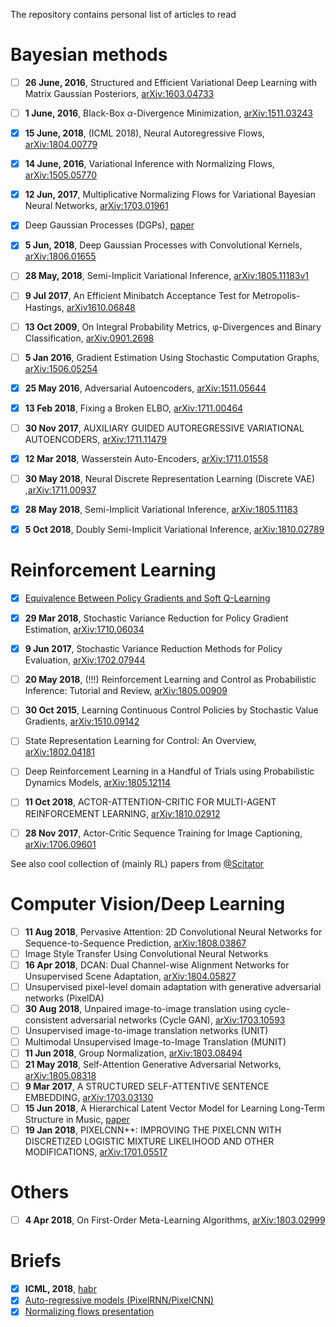 The repository contains personal list of articles to read

# Bayesian methods
- [ ] **26 June, 2016**, Structured and Efficient Variational Deep Learning with Matrix Gaussian Posteriors, [arXiv:1603.04733](https://arxiv.org/pdf/1603.04733.pdf)
- [ ] **1 June, 2016**, Black-Box $\alpha$-Divergence Minimization, [arXiv:1511.03243](https://arxiv.org/pdf/1511.03243.pdf)
- [x] **15 June, 2018**, (ICML 2018), Neural Autoregressive Flows, [arXiv:1804.00779](https://arxiv.org/pdf/1804.00779.pdf)
- [x] **14 June, 2016**, Variational Inference with Normalizing Flows, [arXiv:1505.05770](https://arxiv.org/pdf/1505.05770.pdf)
- [x] **12 Jun, 2017**, Multiplicative Normalizing Flows for Variational Bayesian Neural Networks, [arXiv:1703.01961](https://arxiv.org/pdf/1703.01961.pdf)
- [x] Deep Gaussian Processes (DGPs), [paper](http://proceedings.mlr.press/v31/damianou13a.pdf)
- [x] **5 Jun, 2018**, Deep Gaussian Processes with Convolutional
Kernels, [arXiv:1806.01655](https://arxiv.org/pdf/1806.01655.pdf)
- [ ] **28 May, 2018**, Semi-Implicit Variational Inference, [arXiv:1805.11183v1](https://arxiv.org/pdf/1805.11183v1.pdf)
- [ ] **9 Jul 2017**, An Efficient Minibatch Acceptance Test for Metropolis-Hastings, [arXiv1610.06848](https://arxiv.org/pdf/1610.06848.pdf)
- [ ] **13 Oct 2009**, On Integral Probability Metrics, φ-Divergences and Binary Classification, [arXiv:0901.2698](https://arxiv.org/pdf/0901.2698.pdf)
- [ ] **5 Jan 2016**, Gradient Estimation Using Stochastic Computation Graphs, [arXiv:1506.05254](https://arxiv.org/pdf/1506.05254.pdf)
- [x] **25 May 2016**, Adversarial Autoencoders, [arXiv:1511.05644](https://arxiv.org/pdf/1511.05644.pdf)
- [x] **13 Feb 2018**, Fixing a Broken ELBO, [arXiv:1711.00464](https://arxiv.org/pdf/1711.00464.pdf)
- [ ] **30 Nov 2017**, AUXILIARY GUIDED AUTOREGRESSIVE VARIATIONAL
AUTOENCODERS, [arXiv:1711.11479](https://arxiv.org/pdf/1711.11479.pdf)
- [x] **12 Mar 2018**, Wasserstein Auto-Encoders, [arXiv:1711.01558](https://arxiv.org/pdf/1711.01558.pdf)
- [ ] **30 May 2018**, Neural Discrete Representation Learning (Discrete VAE) ,[arXiv:1711.00937](https://arxiv.org/pdf/1711.00937.pdf)
- [x] **28 May 2018**, Semi-Implicit Variational Inference, [arXiv:1805.11183](https://arxiv.org/pdf/1805.11183.pdf)
- [x] **5 Oct 2018**, Doubly Semi-Implicit Variational Inference, [arXiv:1810.02789](https://arxiv.org/pdf/1810.02789.pdf)



# Reinforcement Learning
- [x] [Equivalence Between Policy Gradients and Soft Q-Learning](https://arxiv.org/pdf/1704.06440.pdf)
- [x] **29 Mar 2018**, Stochastic Variance Reduction for Policy Gradient Estimation, [arXiv:1710.06034](https://arxiv.org/pdf/1710.06034.pdf)
- [x] **9 Jun 2017**, Stochastic Variance Reduction Methods for Policy Evaluation, [arXiv:1702.07944](https://arxiv.org/pdf/1702.07944.pdf)
- [ ] **20 May 2018**, (!!!) Reinforcement Learning and Control as Probabilistic
Inference: Tutorial and Review, [arXiv:1805.00909](https://arxiv.org/pdf/1805.00909.pdf)
- [ ] **30 Oct 2015**, Learning Continuous Control Policies by
Stochastic Value Gradients, [arXiv:1510.09142](https://arxiv.org/pdf/1510.09142.pdf)
- [ ] State Representation Learning for Control: An Overview, [arXiv:1802.04181](https://arxiv.org/pdf/1802.04181.pdf)
- [ ] Deep Reinforcement Learning in a Handful of Trials using Probabilistic Dynamics Models, [arXiv:1805.12114](https://arxiv.org/pdf/1805.12114.pdf)
- [ ] **11 Oct 2018**, ACTOR-ATTENTION-CRITIC FOR MULTI-AGENT REINFORCEMENT LEARNING, [arXiv:1810.02912](https://arxiv.org/abs/1810.02912)
- [ ] **28 Nov 2017**, Actor-Critic Sequence Training for Image Captioning, [arXiv:1706.09601](https://arxiv.org/abs/1706.09601)


See also cool collection of (mainly RL) papers from [@Scitator](https://github.com/Scitator/papers)


# Computer Vision/Deep Learning
- [ ] **11 Aug 2018**, Pervasive Attention: 2D Convolutional Neural Networks
for Sequence-to-Sequence Prediction, [arXiv:1808.03867](https://arxiv.org/abs/1808.03867)
- [ ] Image Style Transfer Using Convolutional Neural Networks
- [ ] **16 Apr 2018**, DCAN: Dual Channel-wise Alignment Networks for Unsupervised Scene Adaptation, [arXiv:1804.05827](https://arxiv.org/pdf/1804.05827.pdf)
- [ ] Unsupervised pixel-level domain adaptation with generative adversarial networks (PixelDA)
- [ ] **30 Aug 2018**, Unpaired image-to-image translation
using cycle-consistent adversarial networks (Cycle GAN), [arXiv:1703.10593](https://arxiv.org/pdf/1703.10593.pdf)
- [ ] Unsupervised image-to-image translation networks (UNIT)
- [ ] Multimodal Unsupervised Image-to-Image Translation (MUNIT)
- [ ] **11 Jun 2018**, Group Normalization, [arXiv:1803.08494](https://arxiv.org/pdf/1803.08494.pdf)
- [ ] **21 May 2018**, Self-Attention Generative Adversarial Networks, [arXiv:1805.08318](https://arxiv.org/pdf/1805.08318.pdf)
- [ ] **9 Mar 2017**, A STRUCTURED SELF-ATTENTIVE
SENTENCE EMBEDDING, [arXiv:1703.03130](https://arxiv.org/pdf/1703.03130.pdf)
- [ ] **15 Jun 2018**, A Hierarchical Latent Vector Model
for Learning Long-Term Structure in Music, [paper](http://proceedings.mlr.press/v80/roberts18a/roberts18a.pdf)
- [ ] **19 Jan 2018**, PIXELCNN++: IMPROVING THE PIXELCNN WITH DISCRETIZED LOGISTIC MIXTURE LIKELIHOOD AND OTHER MODIFICATIONS, [arXiv:1701.05517](https://arxiv.org/pdf/1701.05517.pdf)

# Others
- [ ] **4 Apr 2018**, On First-Order Meta-Learning Algorithms, [arXiv:1803.02999](https://arxiv.org/pdf/1803.02999.pdf)

# Briefs
- [x] **ICML, 2018**, [habr](https://habr.com/company/yandex/blog/418421/)
- [x] [Auto-regressive models (PixelRNN/PixelCNN)](https://towardsdatascience.com/auto-regressive-generative-models-pixelrnn-pixelcnn-32d192911173)
- [x] [Normalizing flows presentation](https://github.com/kmkolasinski/deep-learning-notes/tree/master/seminars/2018-09-Introduction-to-Normalizing-Flows)
